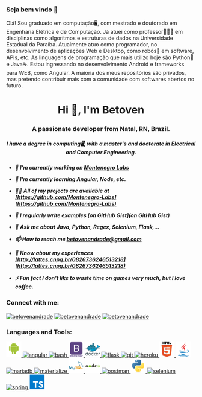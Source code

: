 ### Seja bem vindo 👋
Olá! Sou graduado em computação🖥️, com mestrado e doutorado em Engenharia Elétrica e de Computação.
Já atuei como professor👨🏽‍🏫 em disciplinas como algorítmos e estruturas de dados na Universidade Estadual da Paraíba.
Atualmente atuo como programador, no desenvolvimento de aplicações Web e Desktop, como robôs🦾 em software, APIs, etc.
As linguagens de programação que mais utilizo hoje são Python🐍 e Java☕.
Estou ingressando no desenvolvimento Android e frameworks para WEB, como Angular.
A maioria dos meus repositórios são privados, mas pretendo contribuir mais com a comunidade com softwares abertos no futuro.


<h1 align="center">Hi 👋, I'm Betoven</h1>
<h3 align="center">A passionate developer from Natal, RN, Brazil.</h3>
<h5 align="center">I have a degree in computing🖥️, with a master's and doctorate in Electrical and Computer Engineering.<h5>

- 🔭 I’m currently working on [Montenegro Labs](https://github.com/Montenegro-Labs)

- 🌱 I’m currently learning **Angular, Node, etc.**

- 👨‍💻 All of my projects are available at [https://github.com/Montenegro-Labs](https://github.com/Montenegro-Labs)

- 📝 I regularly write examples [on GitHub Gist](on GitHub Gist)

- 💬 Ask me about **Java, Python, Regex, Selenium, Flask,...**

- 📫 How to reach me **betovenandrade@gmail.com**

- 📄 Know about my experiences [http://lattes.cnpq.br/0826736246513218](http://lattes.cnpq.br/0826736246513218)

- ⚡ Fun fact **I don't like to waste time on games very much, but I love coffee.**

<h3 align="left">Connect with me:</h3>
<p align="left">
<a href="https://linkedin.com/in/betovenandrade" target="blank"><img align="center" src="https://raw.githubusercontent.com/rahuldkjain/github-profile-readme-generator/master/src/images/icons/Social/linked-in-alt.svg" alt="betovenandrade" height="30" width="40" /></a>
<a href="https://instagram.com/betovenandrade" target="blank"><img align="center" src="https://raw.githubusercontent.com/rahuldkjain/github-profile-readme-generator/master/src/images/icons/Social/instagram.svg" alt="betovenandrade" height="30" width="40" /></a>
<a href="https://www.youtube.com/c/betovenandrade" target="blank"><img align="center" src="https://raw.githubusercontent.com/rahuldkjain/github-profile-readme-generator/master/src/images/icons/Social/youtube.svg" alt="betovenandrade" height="30" width="40" /></a>
</p>

<h3 align="left">Languages and Tools:</h3>
<p align="left"> <a href="https://developer.android.com" target="_blank"> <img src="https://raw.githubusercontent.com/devicons/devicon/master/icons/android/android-original-wordmark.svg" alt="android" width="40" height="40"/> </a> <a href="https://angular.io" target="_blank"> <img src="https://angular.io/assets/images/logos/angular/angular.svg" alt="angular" width="40" height="40"/> </a> <a href="https://www.gnu.org/software/bash/" target="_blank"> <img src="https://www.vectorlogo.zone/logos/gnu_bash/gnu_bash-icon.svg" alt="bash" width="40" height="40"/> </a> <a href="https://getbootstrap.com" target="_blank"> <img src="https://raw.githubusercontent.com/devicons/devicon/master/icons/bootstrap/bootstrap-plain-wordmark.svg" alt="bootstrap" width="40" height="40"/> </a> <a href="https://www.docker.com/" target="_blank"> <img src="https://raw.githubusercontent.com/devicons/devicon/master/icons/docker/docker-original-wordmark.svg" alt="docker" width="40" height="40"/> </a> <a href="https://flask.palletsprojects.com/" target="_blank"> <img src="https://www.vectorlogo.zone/logos/pocoo_flask/pocoo_flask-icon.svg" alt="flask" width="40" height="40"/> </a> <a href="https://git-scm.com/" target="_blank"> <img src="https://www.vectorlogo.zone/logos/git-scm/git-scm-icon.svg" alt="git" width="40" height="40"/> </a> <a href="https://heroku.com" target="_blank"> <img src="https://www.vectorlogo.zone/logos/heroku/heroku-icon.svg" alt="heroku" width="40" height="40"/> </a> <a href="https://www.w3.org/html/" target="_blank"> <img src="https://raw.githubusercontent.com/devicons/devicon/master/icons/html5/html5-original-wordmark.svg" alt="html5" width="40" height="40"/> </a> <a href="https://www.java.com" target="_blank"> <img src="https://raw.githubusercontent.com/devicons/devicon/master/icons/java/java-original.svg" alt="java" width="40" height="40"/> </a> <a href="https://mariadb.org/" target="_blank"> <img src="https://www.vectorlogo.zone/logos/mariadb/mariadb-icon.svg" alt="mariadb" width="40" height="40"/> </a> <a href="https://materializecss.com/" target="_blank"> <img src="https://raw.githubusercontent.com/prplx/svg-logos/5585531d45d294869c4eaab4d7cf2e9c167710a9/svg/materialize.svg" alt="materialize" width="40" height="40"/> </a> <a href="https://www.mysql.com/" target="_blank"> <img src="https://raw.githubusercontent.com/devicons/devicon/master/icons/mysql/mysql-original-wordmark.svg" alt="mysql" width="40" height="40"/> </a> <a href="https://nodejs.org" target="_blank"> <img src="https://raw.githubusercontent.com/devicons/devicon/master/icons/nodejs/nodejs-original-wordmark.svg" alt="nodejs" width="40" height="40"/> </a> <a href="https://postman.com" target="_blank"> <img src="https://www.vectorlogo.zone/logos/getpostman/getpostman-icon.svg" alt="postman" width="40" height="40"/> </a> <a href="https://www.python.org" target="_blank"> <img src="https://raw.githubusercontent.com/devicons/devicon/master/icons/python/python-original.svg" alt="python" width="40" height="40"/> </a> <a href="https://www.selenium.dev" target="_blank"> <img src="https://raw.githubusercontent.com/detain/svg-logos/780f25886640cef088af994181646db2f6b1a3f8/svg/selenium-logo.svg" alt="selenium" width="40" height="40"/> </a> <a href="https://spring.io/" target="_blank"> <img src="https://www.vectorlogo.zone/logos/springio/springio-icon.svg" alt="spring" width="40" height="40"/> </a> <a href="https://www.typescriptlang.org/" target="_blank"> <img src="https://raw.githubusercontent.com/devicons/devicon/master/icons/typescript/typescript-original.svg" alt="typescript" width="40" height="40"/> </a> </p>
